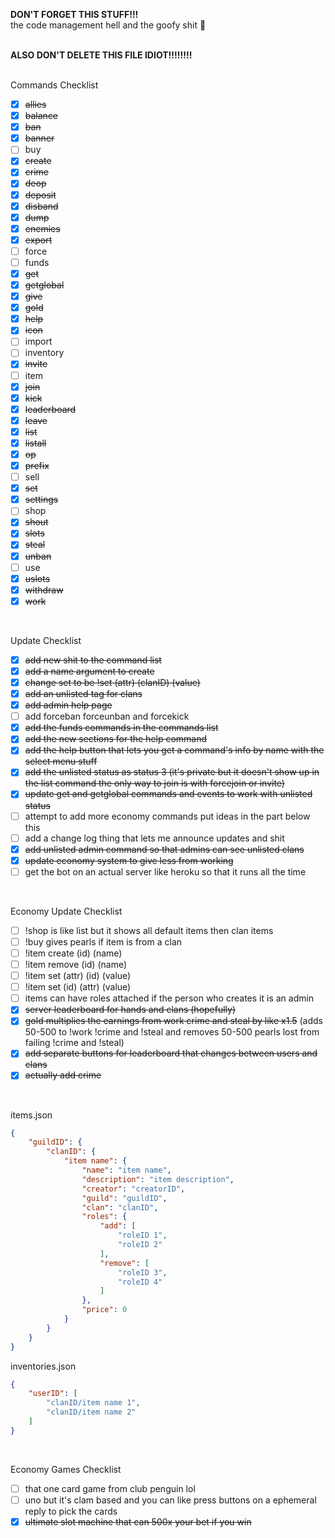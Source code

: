 **DON'T FORGET THIS STUFF!!!**<br>
the code management hell and the goofy shit 🙏
<br>
<br>

**ALSO DON'T DELETE THIS FILE IDIOT!!!!!!!!**
<br>
<br>

Commands Checklist
- [x] ~~allies~~
- [x] ~~balance~~
- [x] ~~ban~~
- [x] ~~banner~~
- [ ] buy
- [x] ~~create~~
- [x] ~~crime~~
- [x] ~~deop~~
- [x] ~~deposit~~
- [x] ~~disband~~
- [x] ~~dump~~
- [x] ~~enemies~~
- [x] ~~export~~
- [ ] force
- [ ] funds
- [x] ~~get~~
- [x] ~~getglobal~~
- [x] ~~give~~
- [x] ~~gold~~
- [x] ~~help~~
- [x] ~~icon~~
- [ ] import
- [ ] inventory
- [x] ~~invite~~
- [ ] item
- [x] ~~join~~
- [x] ~~kick~~
- [x] ~~leaderboard~~
- [x] ~~leave~~
- [x] ~~list~~
- [x] ~~listall~~
- [x] ~~op~~
- [x] ~~prefix~~
- [ ] sell
- [x] ~~set~~
- [x] ~~settings~~
- [ ] shop
- [x] ~~shout~~
- [x] ~~slots~~
- [x] ~~steal~~
- [x] ~~unban~~
- [ ] use
- [x] ~~uslots~~
- [x] ~~withdraw~~
- [x] ~~work~~
<br>

Update Checklist
- [x] ~~add new shit to the command list~~
- [x] ~~add a name argument to create~~
- [x] ~~change set to be !set (attr) (clanID) (value)~~
- [x] ~~add an unlisted tag for clans~~
- [x] ~~add admin help page~~
- [ ] add forceban forceunban and forcekick
- [x] ~~add the funds commands in the commands list~~
- [x] ~~add the new sections for the help command~~
- [x] ~~add the help button that lets you get a command's info by name with the select menu stuff~~
- [x] ~~add the unlisted status as status 3 (it's private but it doesn't show up in the list command the only way to join is with forcejoin or invite)~~
- [x] ~~update get and getglobal commands and events to work with unlisted status~~
- [ ] attempt to add more economy commands put ideas in the part below this
- [ ] add a change log thing that lets me announce updates and shit
- [x] ~~add unlisted admin command so that admins can see unlisted clans~~
- [x] ~~update economy system to give less from working~~
- [ ] get the bot on an actual server like heroku so that it runs all the time
<br>

Economy Update Checklist
- [ ] !shop is like list but it shows all default items then clan items
- [ ] !buy gives pearls if item is from a clan
- [ ] !item create (id) (name)
- [ ] !item remove (id) (name)
- [ ] !item set (attr) (id) (value)
- [ ] !item set (id) (attr) (value)
- [ ] items can have roles attached if the person who creates it is an admin
- [x] ~~server leaderboard for hands and clans (hopefully)~~
- [x] ~~gold multiplies the earnings from work crime and steal by like x1.5~~ (adds 50-500 to !work !crime and !steal and removes 50-500 pearls lost from failing !crime and !steal)
- [x] ~~add separate buttons for leaderboard that changes between users and clans~~
- [x] ~~actually add crime~~
<br>

items.json
```json
{
    "guildID": {
        "clanID": {
            "item name": {
                "name": "item name",
                "description": "item description",
                "creator": "creatorID",
                "guild": "guildID",
                "clan": "clanID",
                "roles": {
                    "add": [
                        "roleID 1",
                        "roleID 2"
                    ],
                    "remove": [
                        "roleID 3",
                        "roleID 4"
                    ]
                },
                "price": 0
            }
        }
    }
}
```
inventories.json
```json
{
    "userID": [
        "clanID/item name 1",
        "clanID/item name 2"
    ]
}
```
<br>

Economy Games Checklist
- [ ] that one card game from club penguin lol
- [ ] uno but it's clam based and you can like press buttons on a ephemeral reply to pick the cards
- [x] ~~ultimate slot machine that can 500x your bet if you win~~
